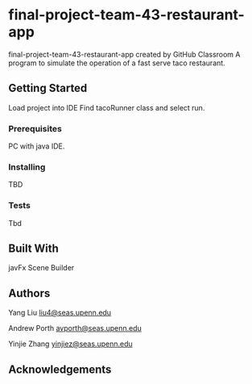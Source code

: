 # final-project-team-43-restaurant-app
final-project-team-43-restaurant-app created by GitHub Classroom
A program to simulate the operation of a fast serve taco restaurant. 

## Getting Started

Load project into IDE
Find tacoRunner class and  select run.

### Prerequisites

PC with java IDE.

### Installing

TBD

### Tests

Tbd

## Built With

javFx Scene Builder

## Authors

Yang Liu liu4@seas.upenn.edu

Andrew Porth avporth@seas.upenn.edu

Yinjie Zhang yinjiez@seas.upenn.edu

## Acknowledgements


